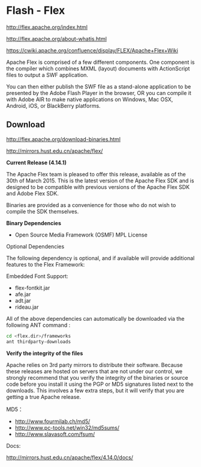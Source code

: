 # Flash - Flex

<i class="fa fa-home fa-2x"></i> 

http://flex.apache.org/index.html

http://flex.apache.org/about-whatis.html

https://cwiki.apache.org/confluence/display/FLEX/Apache+Flex+Wiki

Apache Flex is comprised of a few different components. One component is the compiler which combines MXML (layout) documents 
with ActionScript files to output a SWF application.

You can then either publish the SWF file as a stand-alone application to be presented by the Adobe Flash Player in the browser, 
OR you can compile it with Adobe AIR to make native applications on Windows, Mac OSX, Android, iOS, or BlackBerry platforms.

## Download

<i class="fa fa-download"></i> http://flex.apache.org/download-binaries.html

<i class="fa fa-university"></i> http://mirrors.hust.edu.cn/apache/flex/

**Current Release (4.14.1)**

The Apache Flex team is pleased to offer this release, available as of the 30th of March 2015. This is the latest version 
of the Apache Flex SDK and is designed to be compatible with previous versions of the Apache Flex SDK and Adobe Flex SDK.

Binaries are provided as a convenience for those who do not wish to compile the SDK themselves.

**Binary Dependencies**

* Open Source Media Framework (OSMF)  MPL License

Optional Dependencies

The following dependency is optional, and if available will provide additional features to the Flex Framework:

Embedded Font Support:

* flex-fontkit.jar
* afe.jar
* adt.jar
* rideau.jar

All of the above dependencies can automatically be downloaded via the following ANT command :

```bash
cd <flex.dir>/frameworks
ant thirdparty-downloads
```

**Verify the integrity of the files**

Apache relies on 3rd party mirrors to distribute their software. Because these releases are hosted on servers that are not 
under our control, we strongly recommend that you verify the integrity of the binaries or source code before you install it 
using the PGP or MD5 signatures listed next to the downloads. This involves a few extra steps, but it will verify that you 
are getting a true Apache release.

MD5：

* http://www.fourmilab.ch/md5/
* http://www.pc-tools.net/win32/md5sums/
* http://www.slavasoft.com/fsum/

Docs:

<i class="fa fa-book"></i> http://mirrors.hust.edu.cn/apache/flex/4.14.0/docs/
